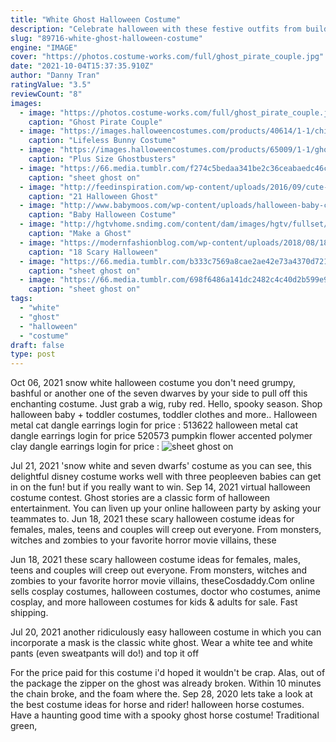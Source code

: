 ```yaml
---
title: "White Ghost Halloween Costume"
description: "Celebrate halloween with these festive outfits from build-a-bear workshop! customize any furry friend with halloween clothing & accessories online.  Halloween witch costume $16.00"
slug: "89716-white-ghost-halloween-costume"
engine: "IMAGE"
cover: "https://photos.costume-works.com/full/ghost_pirate_couple.jpg"
date: "2021-10-04T15:37:35.910Z"
author: "Danny Tran"
ratingValue: "3.5"
reviewCount: "8"
images:
  - image: "https://photos.costume-works.com/full/ghost_pirate_couple.jpg"
    caption: "Ghost Pirate Couple"
  - image: "https://images.halloweencostumes.com/products/40614/1-1/child-lifeless-bunny-costume.jpg"
    caption: "Lifeless Bunny Costume"
  - image: "https://images.halloweencostumes.com/products/65009/1-1/ghostbusters-plus-size-stay-puft-costume.jpg"
    caption: "Plus Size Ghostbusters"
  - image: "https://66.media.tumblr.com/f274c5bedaa341be2c36ceabaedc46c5/tumblr_phhqv6YeOc1swm7iu_540.jpg"
    caption: "sheet ghost on"
  - image: "http://feedinspiration.com/wp-content/uploads/2016/09/cute-sewing-Halloween-ghost-portch-decoration.jpg"
    caption: "21 Halloween Ghost"
  - image: "http://www.babymoos.com/wp-content/uploads/halloween-baby-clothes-cute-baby-costume-ghost-funky-dress-up-cool-lap-gown.jpg"
    caption: "Baby Halloween Costume"
  - image: "http://hgtvhome.sndimg.com/content/dam/images/hgtv/fullset/2004/10/26/0/SH04J086ROOMBYROOM.jpg.rend.hgtvcom.616.822.suffix/1400930847406.jpeg"
    caption: "Make a Ghost"
  - image: "https://modernfashionblog.com/wp-content/uploads/2018/08/18-Scary-Halloween-Costumes-For-Girls-Women-2018-8.jpg"
    caption: "18 Scary Halloween"
  - image: "https://66.media.tumblr.com/b333c7569a8cae2ae42e73a4370d7216/tumblr_phhqvb97cb1swm7iu_540.jpg"
    caption: "sheet ghost on"
  - image: "https://66.media.tumblr.com/698f6486a141dc2482c4c40d2b599e97/tumblr_phi0fz5GbY1rlwsry_540.jpg"
    caption: "sheet ghost on"
tags:
  - "white"
  - "ghost"
  - "halloween"
  - "costume"
draft: false
type: post
---
```


Oct 06, 2021 snow white halloween costume you don't need grumpy, bashful or another one of the seven dwarves by your side to pull off this enchanting costume. Just grab a wig, ruby red. Hello, spooky season. Shop halloween baby + toddler costumes, toddler clothes and more.. Halloween metal cat dangle earrings login for price : 513622 halloween metal cat dangle earrings login for price 520573 pumpkin flower accented polymer clay dangle earrings login for price :
![sheet ghost on](https://66.media.tumblr.com/698f6486a141dc2482c4c40d2b599e97/tumblr_phi0fz5GbY1rlwsry_540.jpg "sheet ghost on")

Jul 21, 2021 &#39;snow white and seven dwarfs&#39; costume as you can see, this delightful disney costume works well with three peopleeven babies can get in on the fun! but if you really want to win. Sep 14, 2021 virtual halloween costume contest.  Ghost stories are a classic form of halloween entertainment. You can liven up your online halloween party by asking your teammates to. Jun 18, 2021 these scary halloween costume ideas for females, males, teens and couples will creep out everyone. From monsters, witches and zombies to your favorite horror movie villains, these
<!--inArticleAds-->

<!--galleryOne-->

Jun 18, 2021 these scary halloween costume ideas for females, males, teens and couples will creep out everyone. From monsters, witches and zombies to your favorite horror movie villains, theseCosdaddy.Com online sells cosplay costumes, halloween costumes, doctor who costumes, anime cosplay, and more halloween costumes for kids & adults for sale. Fast shipping.
<!--inArticleAds-->

<!--galleryTwo-->

Jul 20, 2021 another ridiculously easy halloween costume in which you can incorporate a mask is the classic white ghost. Wear a white tee and white pants (even sweatpants will do!) and top it off
<!--galleryThree-->

For the price paid for this costume i'd hoped it wouldn't be crap. Alas, out of the package the zipper on the ghost was already broken. Within 10 minutes the chain broke, and the foam where the. Sep 28, 2020 lets take a look at the best costume ideas for horse and rider! halloween horse costumes.  Have a haunting good time with a spooky ghost horse costume! Traditional green,